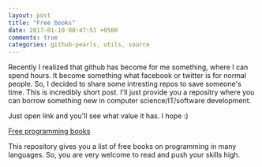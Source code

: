 ```yaml
---
layout: post
title: "Free books"
date: 2017-01-10 00:47:51 +0500
comments: true
categories: github-pearls, utils, source
---
```


Recently I realized that github has become for me something, where I can spend hours. It become something what facebook or twitter is for normal people. 
So, I decided to share some intresting repos to save someone's time.
This is incredibly short post. I'll just provide you a repositry where you can borrow something new in computer science/IT/software development.

Just open link and you'll see what value it has. I hope :)

[Free programming books](https://github.com/vhf/free-programming-books)

This repository gives you a list of free books on programming in many languages. So, you are very welcome to read and push your skills high. 
